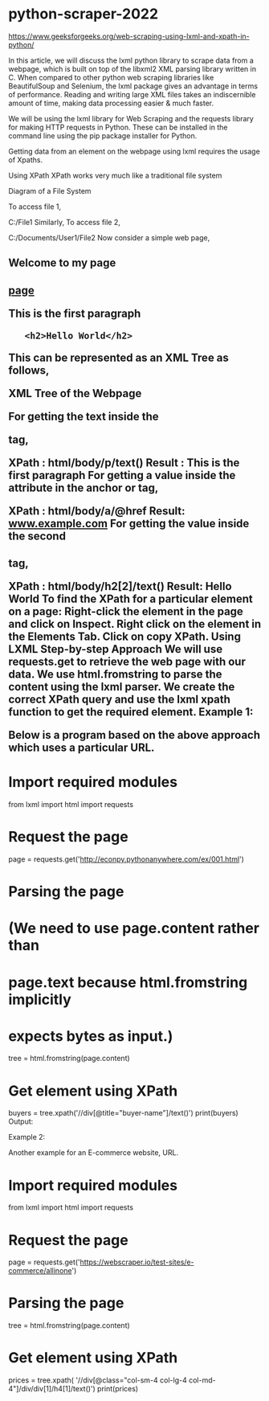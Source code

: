 # python-scraper-2022



https://www.geeksforgeeks.org/web-scraping-using-lxml-and-xpath-in-python/

In this article, we will discuss the lxml python library to scrape data from a webpage, which is built on top of the libxml2 XML parsing library written in C. When compared to other python web scraping libraries like BeautifulSoup and Selenium, the lxml package gives an advantage in terms of performance. Reading and writing large XML files takes an indiscernible amount of time, making data processing easier & much faster.

We will be using the lxml library for Web Scraping and the requests library for making HTTP requests in Python. These can be installed in the command line using the pip package installer for Python.

Getting data from an element on the webpage using lxml requires the usage of Xpaths.

Using XPath
XPath works very much like a traditional file system


Diagram of a File System

To access file 1,

C:/File1
Similarly, To access file 2,

C:/Documents/User1/File2
Now consider a simple web page,


<html>
   <head>
       <title>My page</title>
   </head>
   <body>
       <h2>Welcome to my page<h2>
      <a href="www.example.com">page</a>
         
<p>This is the first paragraph</p>
  
       <h2>Hello World</h2>
   </body>
</html>
This can be represented as an XML Tree as follows,


XML Tree of the Webpage

For getting the text inside the <p> tag,

XPath : html/body/p/text()
Result : This is the first paragraph
For getting a value inside the <href> attribute in the anchor or <a> tag,

XPath : html/body/a/@href
Result: www.example.com
For getting the value inside the second <h2> tag,

XPath : html/body/h2[2]/text()
Result: Hello World
To find the XPath for a particular element on a page:
Right-click the element in the page and click on Inspect.
Right click on the element in the Elements Tab.
Click on copy XPath.
Using LXML
Step-by-step Approach
We will use requests.get to retrieve the web page with our data.
We use html.fromstring to parse the content using the lxml parser.
We create the correct XPath query and use the lxml xpath function to get the required element.
Example 1:

Below is a program based on the above approach which uses a particular URL.

# Import required modules
from lxml import html
import requests
  
# Request the page
page = requests.get('http://econpy.pythonanywhere.com/ex/001.html')
  
# Parsing the page
# (We need to use page.content rather than 
# page.text because html.fromstring implicitly
# expects bytes as input.)
tree = html.fromstring(page.content)  
  
# Get element using XPath
buyers = tree.xpath('//div[@title="buyer-name"]/text()')
print(buyers)
Output:



Example 2:

Another example for an E-commerce website, URL.

# Import required modules
from lxml import html
import requests
  
# Request the page
page = requests.get('https://webscraper.io/test-sites/e-commerce/allinone')
  
# Parsing the page
tree = html.fromstring(page.content)
  
# Get element using XPath
prices = tree.xpath(
    '//div[@class="col-sm-4 col-lg-4 col-md-4"]/div/div[1]/h4[1]/text()')
print(prices)
